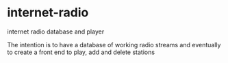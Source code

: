 # internet-radio
internet radio database and player

The intention is to have a database of working radio streams and eventually to create a front end to play, add and delete stations
